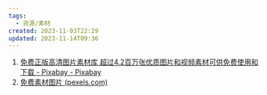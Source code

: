 ```yaml
---
tags:
  - 资源/素材
created: 2023-11-03T22:29
updated: 2023-11-14T09:36
---
```

1. [免费正版高清图片素材库 超过4.2百万张优质图片和视频素材可供免费使用和下载 - Pixabay - Pixabay](https://pixabay.com/zh/)
2. [免费素材图片 (pexels.com)](https://www.pexels.com/zh-cn/)